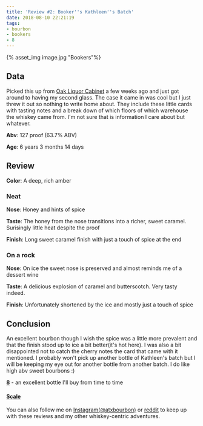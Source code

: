 ```yaml
---
title: 'Review #2: Booker''s Kathleen''s Batch'
date: 2018-08-10 22:21:19
tags: 
- bourbon
- bookers
- 8
---
```


{% asset_img image.jpg "Bookers"%}

## Data
Picked this up from [Oak Liquor Cabinet](http://oakliquorcabinet.com/) a few weeks ago and just got around to having my second glass. The case it came in was cool but I just threw it out so nothing to write home about. They include these little cards with tasting notes and a break down of which floors of which warehouse the whiskey came from. I'm not sure that is information I care about but whatever.

**Abv**: 127 proof (63.7% ABV)

**Age**: 6 years 3 months 14 days

## Review

**Color**: A deep, rich amber

### Neat

**Nose**: Honey and hints of spice

**Taste**: The honey from the nose transitions into a richer, sweet caramel. Surisingly little heat despite the proof

**Finish**: Long sweet caramel finish with just a touch of spice at the end

### On a rock

**Nose**: On ice the sweet nose is preserved and almost reminds me of a dessert wine

**Taste**: A delicious explosion of caramel and butterscotch. Very tasty indeed.

**Finish**: Unfortunately shortened by the ice and mostly just a touch of spice

## Conclusion 
An excellent bourbon though I wish the spice was a little more prevalent and that the finish stood up to ice a bit better(it's hot here). I was also a bit disappointed not to catch the cherry notes the card that came with it mentioned. I probably won't pick up another bottle of Kathleen's batch but I will be keeping my eye out for another bottle from another batch. I do like high abv sweet bourbons :)

[**8**](https://atxbourbon.com/tags/8/) - an excellent bottle I'll buy from time to time


#### [Scale](http://atxbourbon.com/Scale/)

You can also follow me on [Instagram(@atxbourbon)](https://www.instagram.com/atxbourbon/) or [reddit](https://www.reddit.com/r/scottmotorraddrinks/) to keep up with these reviews and my other whiskey-centric adventures.
